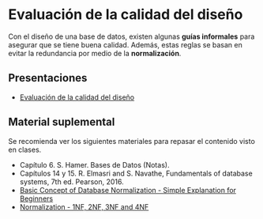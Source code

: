 # Evaluación de la calidad del diseño

Con el diseño de una base de datos, existen algunas **guías informales** para asegurar que se tiene buena calidad. Además, estas reglas se basan en evitar la redundancia por medio de la **normalización**.


## Presentaciones

- [Evaluación de la calidad del diseño](https://github.com/sivanahamer/bases-datos/blob/main/06-Calidad/pres/06-quality.pdf)

## Material suplemental

Se recomienda ver los siguientes materiales para repasar el contenido visto en clases.

- Capítulo 6. S. Hamer. Bases de Datos (Notas).
- Capítulos 14 y 15. R. Elmasri and S. Navathe, Fundamentals of database systems, 7th ed. Pearson, 2016.
- [Basic Concept of Database Normalization - Simple Explanation for Beginners](https://www.youtube.com/watch?v=xoTyrdT9SZI)
- [Normalization - 1NF, 2NF, 3NF and 4NF](https://www.youtube.com/watch?v=UrYLYV7WSHM)
